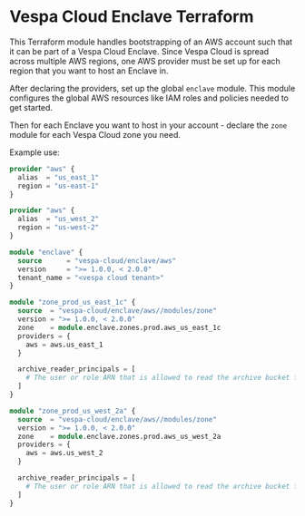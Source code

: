 # Vespa Cloud Enclave Terraform

This Terraform module handles bootstrapping of an AWS account such that it can
be part of a Vespa Cloud Enclave. Since Vespa Cloud is spread across multiple
AWS regions, one AWS provider must be set up for each region that you want to
host an Enclave in.

After declaring the providers, set up the global `enclave` module. This module
configures the global AWS resources like IAM roles and policies needed to get
started.

Then for each Enclave you want to host in your account - declare the `zone`
module for each Vespa Cloud zone you need.

Example use:

```terraform
provider "aws" {
  alias  = "us_east_1"
  region = "us-east-1"
}

provider "aws" {
  alias  = "us_west_2"
  region = "us-west-2"
}

module "enclave" {
  source      = "vespa-cloud/enclave/aws"
  version     = ">= 1.0.0, < 2.0.0"
  tenant_name = "<vespa cloud tenant>"
}

module "zone_prod_us_east_1c" {
  source  = "vespa-cloud/enclave/aws//modules/zone"
  version = ">= 1.0.0, < 2.0.0"
  zone    = module.enclave.zones.prod.aws_us_east_1c
  providers = {
    aws = aws.us_east_1
  }

  archive_reader_principals = [
    # The user or role ARN that is allowed to read the archive bucket for this zone
  ]
}

module "zone_prod_us_west_2a" {
  source  = "vespa-cloud/enclave/aws//modules/zone"
  version = ">= 1.0.0, < 2.0.0"
  zone    = module.enclave.zones.prod.aws_us_west_2a
  providers = {
    aws = aws.us_west_2
  }

  archive_reader_principals = [
    # The user or role ARN that is allowed to read the archive bucket for this zone
  ]
}
```
